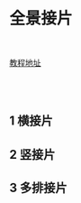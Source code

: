 # 全景接片
<br>

[教程地址](https://mp.weixin.qq.com/s?__biz=MzI4NDA5MzE5NQ==&mid=2247486045&idx=1&sn=8a4386584cfee8c041219b7bae895b1b&chksm=eb81f439dcf67d2fdcbbae0d106cd6fb01acb1345883452aa0eba068346fba4f81bea3675dbf&scene=21#wechat_redirect)

<br>
<br>

## 1 横接片
## 2 竖接片
## 3 多排接片